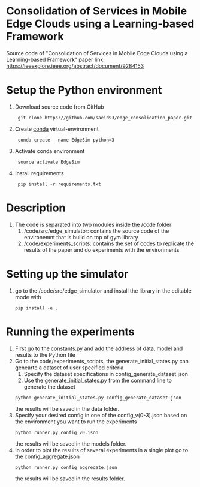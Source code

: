 # Consolidation of Services in Mobile Edge Clouds using a Learning-based Framework
Source code of "Consolidation of Services in Mobile Edge Clouds using a Learning-based Framework"
paper link: https://ieeexplore.ieee.org/abstract/document/9284153

# Setup the Python environment
1. Download source code from GitHub
   ```
    git clone https://github.com/saeid93/edge_consolidation_paper.git
   ```
2. Create [conda](https://docs.conda.io/en/latest/miniconda.html) virtual-environment
   ```
    conda create --name EdgeSim python=3
   ```
3. Activate conda environment
   ```
    source activate EdgeSim
   ```
4. Install requirements
   ```
    pip install -r requirements.txt
   ```

# Description
1. The code is separated into two modules inside the /code folder
   1. /code/src/edge_simulator: contains the source code of the environemnt that is build on top of gym library
   2. /code/experiments_scripts: contains the set of codes to replicate the results of the paper and do experiments with the environments

# Setting up the simulator
1. go to the /code/src/edge_simulator and install the library in the editable mode with
   ```
   pip install -e .
   ```

# Running the experiments
1. First go to the constants.py and add the address of data, model and results to the Python file
2. Go to the code/experiments_scripts, the generate_initial_states.py can genearte a dataset of user specified criteria
   1. Specify the dataset specifications in config_generate_dataset.json
   2. Use the generate_initial_states.py from the command line to generate the dataset
   ```
   python generate_initial_states.py config_generate_dataset.json
   ```
   the results will be saved in the data folder.
3. Specify your desired config in one of the config_v(0-3).json based on the environment you want to run the experiments
   ```
   python runner.py config_v0.json
   ```
   the results will be saved in the models folder.
4. In order to plot the results of several experiments in a single plot go to the config_aggregate.json
   ```
   python runner.py config_aggregate.json
   ```
   the results will be saved in the results folder.

